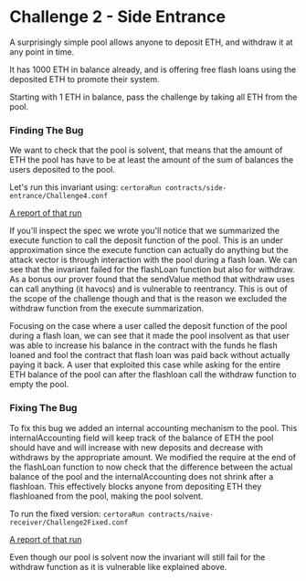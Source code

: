 # Challenge 2 - Side Entrance
A surprisingly simple pool allows anyone to deposit ETH, and withdraw it at any point in time.

It has 1000 ETH in balance already, and is offering free flash loans using the deposited ETH to promote their system.

Starting with 1 ETH in balance, pass the challenge by taking all ETH from the pool.


### Finding The Bug
We want to check that the pool is solvent, that means that the amount of ETH the pool has have to be at least the amount of the sum of balances the users deposited to the pool.

Let's run this invariant using: 
```certoraRun contracts/side-entrance/Challenge4.conf```

[A report of that run](https://prover.certora.com/output/15800/5da8b876b52c44f4a8cd9b59b9eeca3c?anonymousKey=26d1ee5b21c5d19dbb1dfe83a260bebed15ad396)

If you'll inspect the spec we wrote you'll notice that we summarized the execute function to call the deposit function of the pool. This is an under approximation since the execute function can actually do anything but the attack vector is through interaction with the pool during a flash loan.
We can see that the invariant failed for the flashLoan function but also for withdraw. As a bonus our prover found that the sendValue method that withdraw uses can call anything (it havocs) and is vulnerable to reentrancy. This is out of the scope of the challenge though and that is the reason we excluded the withdraw function from the execute summarization.

Focusing on the case where a user called the deposit function of the pool during a flash loan, we can see that it made the pool insolvent as that user was able to increase his balance in the contract with the funds he flash loaned and fool the contract that flash loan was paid back without actually paying it back.
A user that exploited this case while asking for the entire ETH balance of the pool can after the flashloan call the withdraw function to empty the pool.

### Fixing The Bug
To fix this bug we added an internal accounting mechanism to the pool. This internalAccounting field will keep track of the balance of ETH the pool should have and will increase with new deposits and decrease with withdraws by the appropriate amount. We modified the require at the end of the flashLoan function to now check that the difference between the actual balance of the pool and the internalAccounting does not shrink after a flashloan. This effectively blocks anyone from depositing ETH they flashloaned from the pool, making the pool solvent.

To run the fixed version:
```certoraRun contracts/naive-receiver/Challenge2Fixed.conf```

[A report of that run](https://prover.certora.com/output/15800/eb0ab86a3006459f81abd827b682d82b?anonymousKey=3125d856b4ae90fbe98d8821a450d0cb6c51e2b2)

Even though our pool is solvent now the invariant will still fail for the withdraw function as it is vulnerable like explained above.